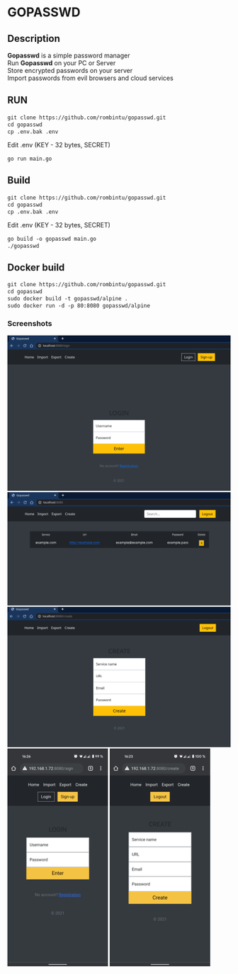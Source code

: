 # GOPASSWD

## Description
**Gopasswd** is a simple password manager  
Run **Gopasswd** on your PC or Server  
Store encrypted passwords on your server  
Import passwords from evil browsers and cloud services  

## RUN
```
git clone https://github.com/rombintu/gopasswd.git
cd gopasswd
cp .env.bak .env
```
Edit .env (KEY - 32 bytes, SECRET)
```
go run main.go
```

## Build
```
git clone https://github.com/rombintu/gopasswd.git
cd gopasswd
cp .env.bak .env
```
Edit .env (KEY - 32 bytes, SECRET)
```
go build -o gopasswd main.go
./gopasswd
```

## Docker build
```
git clone https://github.com/rombintu/gopasswd.git
cd gopasswd
sudo docker build -t gopasswd/alpine .
sudo docker run -d -p 80:8080 gopasswd/alpine
```

### Screenshots

![alt text](/screenshots/login.png)
![alt text](/screenshots/index.png)
![alt text](/screenshots/create.png)
<img src="/screenshots/mob_login.png" alt="drawing" width="45%"/> <img src="/screenshots/mob_create.png" alt="drawing" width="45%"/>